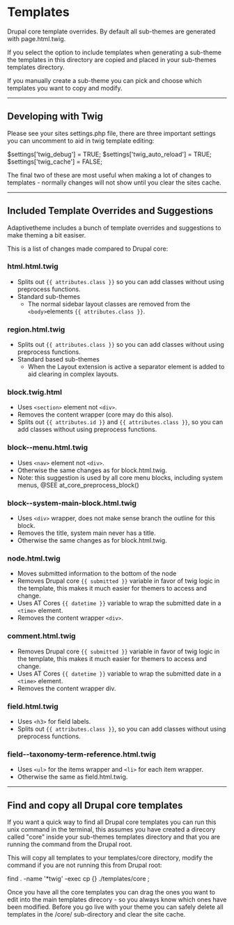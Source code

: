 # Templates

Drupal core template overrides. By default all sub-themes are generated with page.html.twig.

If you select the option to include templates when generating a sub-theme the templates in this directory are copied and placed in your sub-themes templates directory.

If you manually create a sub-theme you can pick and choose which templates you want to copy and modify.

---

## Developing with Twig

Please see your sites settings.php file, there are three important settings you can uncomment to aid in twig template editing:

$settings['twig_debug'] = TRUE;
$settings['twig_auto_reload'] = TRUE;
$settings['twig_cache'] = FALSE;

The final two of these are most useful when making a lot of changes to templates - normally changes will not show until you clear the sites cache.

---

## Included Template Overrides and Suggestions

Adaptivetheme includes a bunch of template overrides and suggestions to make theming a bit easiser.

This is a list of changes made compared to Drupal core:

### html.html.twig
* Splits out `{{ attributes.class }}` so you can add classes without using preprocess functions.
* Standard sub-themes
  * The normal sidebar layout classes are removed from the `<body>`elements `{{ attributes.class }}`.

### region.html.twig
* Splits out `{{ attributes.class }}` so you can add classes without using preprocess functions.
* Standard based sub-themes
  * When the Layout extension is active a separator element is added to aid clearing in complex layouts.

### block.twig.html
* Uses `<section>` element not `<div>`.
* Removes the content wrapper (core may do this also).
* Splits out `{{ attributes.id }}` and `{{ attributes.class }}`, so you can add classes without using preprocess functions.

### block--menu.html.twig
* Uses `<nav>` element not `<div>`.
* Otherwise the same changes as for block.html.twig.
* Note: this suggestion is used by all core menu blocks, including system menus, @SEE at_core_preprocess_block()

### block--system-main-block.html.twig
* Uses `<div>` wrapper, does not make sense branch the outline for this block.
* Removes the title, system main never has a title.
* Otherwise the same changes as for block.html.twig.

### node.html.twig
* Moves submitted information to the bottom of the node
* Removes Drupal core `{{ submitted }}` variable in favor of twig logic in the template, this makes it much easier for themers to access and change.
* Uses AT Cores `{{ datetime }}` variable to wrap the submitted date in a `<time>` element.
* Removes the content wrapper `<div>`.

### comment.html.twig
* Removes Drupal core `{{ submitted }}` variable in favor of twig logic in the template, this makes it much easier for themers to access and change.
* Uses AT Cores `{{ datetime }}` variable to wrap the submitted date in a `<time>` element.
* Removes the content wrapper div.

### field.html.twig
* Uses `<h3>` for field labels.
* Splits out `{{ attributes.class }}`, so you can add classes without using preprocess functions.

### field--taxonomy-term-reference.html.twig
* Uses `<ul>` for the items wrapper and `<li>` for each item wrapper.
* Otherwise the same as field.html.twig.

---

## Find and copy all Drupal core templates

If you want a quick way to find all Drupal core templates you can run this unix command in the terminal, this assumes you have created a direcory called "core" inside your sub-themes templates directory and that you are running the command from the Drupal root.

This will copy all templates to your templates/core directory, modify the command if you are not running this from Drupal root:

find . -name '*twig' -exec cp {} ./templates/core  \;

Once you have all the core templates you can drag the ones you want to edit into the main templates direcory - so you always know which ones have been modified. Before you go live with your theme you can safely delete all templates in the /core/ sub-directory and clear the site cache.

